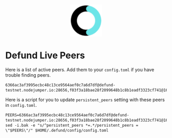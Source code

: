 <p align="center">
  <img height="100" height="auto" src="https://raw.githubusercontent.com/Nodeist/Kurulumlar/main/logos/defund.png">
</p>


# Defund Live Peers
Here is a list of active peers. Add them to your `config.toml` if you have trouble finding peers.
```
6366ac3af3995ecbc48c13ce9564aef0c7a6d7df@defund-testnet.nodejumper.io:28656,f03f3a18bae28f2099648b1c8b1eadf3323cf741@162.55.211.136:26656,a9c52398d4ea4b3303923e2933990f688c593bd8@157.90.208.222:36656,b136caf667b9cb81de8c1858de300376d7a0ee0f@65.21.53.39:46656,a56c51d7a130f33ffa2965a60bee938e7a60c01f@142.132.158.4:10656,51c8bb36bfd184bdd5a8ee67431a0298218de946@57.128.80.37:26656,e47e5e7ae537147a23995117ea8b2d4c2a408dcb@172.104.159.69:45656,b2521331cc7ef94374208aae2c1ed8a3dcdd811b@95.217.118.100:28656,2b76e96658f5e5a5130bc96d63f016073579b72d@51.91.215.40:45656,f8093378e2e5e8fc313f9285e96e70a11e4b58d5@141.94.73.39:45656
```

Here is a script for you to update `persistent_peers` setting with these peers in `config.toml`.

```
PEERS=6366ac3af3995ecbc48c13ce9564aef0c7a6d7df@defund-testnet.nodejumper.io:28656,f03f3a18bae28f2099648b1c8b1eadf3323cf741@162.55.211.136:26656,a9c52398d4ea4b3303923e2933990f688c593bd8@157.90.208.222:36656,b136caf667b9cb81de8c1858de300376d7a0ee0f@65.21.53.39:46656,a56c51d7a130f33ffa2965a60bee938e7a60c01f@142.132.158.4:10656,51c8bb36bfd184bdd5a8ee67431a0298218de946@57.128.80.37:26656,e47e5e7ae537147a23995117ea8b2d4c2a408dcb@172.104.159.69:45656,b2521331cc7ef94374208aae2c1ed8a3dcdd811b@95.217.118.100:28656,2b76e96658f5e5a5130bc96d63f016073579b72d@51.91.215.40:45656,f8093378e2e5e8fc313f9285e96e70a11e4b58d5@141.94.73.39:45656
sed -i.bak -e "s/^persistent_peers *=.*/persistent_peers = \"$PEERS\"/" $HOME/.defund/config/config.toml
```
